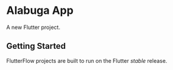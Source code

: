 # Alabuga App

A new Flutter project.

## Getting Started

FlutterFlow projects are built to run on the Flutter _stable_ release.
